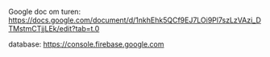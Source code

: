 Google doc om turen: https://docs.google.com/document/d/1nkhEhk5QCf9EJ7LOi9Pl7szLzVAzi_DTMstmCTjjLEk/edit?tab=t.0

database: https://console.firebase.google.com
